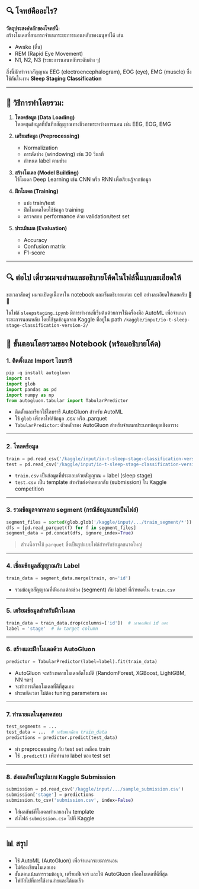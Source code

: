 ## 🔍 โจทย์คืออะไร?

**วัตถุประสงค์หลักของโจทย์นี้:**  
สร้างโมเดลที่สามารถจำแนกระยะการนอนหลับของมนุษย์ได้ เช่น  
- Awake (ตื่น)  
- REM (Rapid Eye Movement)  
- N1, N2, N3 (ระยะการนอนหลับระดับต่าง ๆ)

สิ่งนี้มักทำจากสัญญาณ EEG (electroencephalogram), EOG (eye), EMG (muscle) ซึ่งใช้กันในงาน **Sleep Staging Classification**

---

## 🧠 วิธีการทำโดยรวม:

1. **โหลดข้อมูล (Data Loading)**  
   โหลดชุดข้อมูลที่บันทึกสัญญาณทางชีวภาพระหว่างการนอน เช่น EEG, EOG, EMG

2. **เตรียมข้อมูล (Preprocessing)**  
   - Normalization
   - การตัดช่วง (windowing) เช่น 30 วินาที
   - กำหนด label ตามช่วง

3. **สร้างโมเดล (Model Building)**  
   ใช้โมเดล Deep Learning เช่น CNN หรือ RNN เพื่อเรียนรู้จากข้อมูล

4. **ฝึกโมเดล (Training)**  
   - แบ่ง train/test
   - ฝึกโมเดลโดยใช้ข้อมูล training
   - ตรวจสอบ performance ด้วย validation/test set

5. **ประเมินผล (Evaluation)**  
   - Accuracy
   - Confusion matrix
   - F1-score

---

## 🔍 ต่อไป เดี๋ยวผมจะอ่านและอธิบายโค้ดในไฟล์นี้แบบละเอียดให้

ขอเวลาสักครู่ ผมจะเปิดดูเนื้อหาใน notebook และเริ่มอธิบายแต่ละ cell อย่างละเอียดให้เลยครับ 🔧📘

ในไฟล์ `sleepstaging.ipynb` มีการทำงานที่เริ่มต้นด้วยการใช้เครื่องมือ AutoML เพื่อจำแนกระยะการนอนหลับ โดยใช้ชุดข้อมูลจาก Kaggle ที่อยู่ใน path `/kaggle/input/io-t-sleep-stage-classification-version-2/`

## 📌 ขั้นตอนโดยรวมของ Notebook (พร้อมอธิบายโค้ด)

### 1. **ติดตั้งและ Import ไลบรารี**
```python
pip -q install autogluon
import os
import glob
import pandas as pd
import numpy as np
from autogluon.tabular import TabularPredictor
```
- ติดตั้งและเรียกใช้ไลบรารี AutoGluon สำหรับ AutoML
- ใช้ `glob` เพื่อหาไฟล์ข้อมูล .csv หรือ .parquet
- `TabularPredictor`: ตัวหลักของ AutoGluon สำหรับจำแนกประเภทข้อมูลเชิงตาราง

---

### 2. **โหลดข้อมูล**
```python
train = pd.read_csv('/kaggle/input/io-t-sleep-stage-classification-version-2/train.csv')
test = pd.read_csv('/kaggle/input/io-t-sleep-stage-classification-version-2/sample_submission.csv')
```
- `train.csv` เป็นข้อมูลที่ประกอบด้วยสัญญาณ + label (sleep stage)
- `test.csv` เป็น template สำหรับส่งคำตอบกลับ (submission) ใน Kaggle competition

---

### 3. **รวมข้อมูลจากหลาย segment (กรณีข้อมูลแยกเป็นไฟล์)**
```python
segment_files = sorted(glob.glob('/kaggle/input/.../train_segment/*'))
dfs = [pd.read_parquet(f) for f in segment_files]
segment_data = pd.concat(dfs, ignore_index=True)
```
> ส่วนนี้อาจใช้ `parquet` ซึ่งเป็นรูปแบบไฟล์สำหรับข้อมูลขนาดใหญ่

---

### 4. **เชื่อมข้อมูลสัญญาณกับ Label**
```python
train_data = segment_data.merge(train, on='id')
```
- รวมข้อมูลสัญญาณที่ตัดมาแต่ละช่วง (segment) กับ label ที่กำหนดใน `train.csv`

---

### 5. **เตรียมข้อมูลสำหรับฝึกโมเดล**
```python
train_data = train_data.drop(columns=['id'])  # เอาคอลัมน์ id ออก
label = 'stage'  # ชื่อ target column
```

---

### 6. **สร้างและฝึกโมเดลด้วย AutoGluon**
```python
predictor = TabularPredictor(label=label).fit(train_data)
```
- AutoGluon จะสร้างหลายโมเดลอัตโนมัติ (RandomForest, XGBoost, LightGBM, NN ฯลฯ)
- จะทำการเลือกโมเดลที่ดีที่สุดเอง
- ประหยัดเวลา ไม่ต้อง tuning parameters เอง

---

### 7. **ทำนายผลในชุดทดสอบ**
```python
test_segments = ...
test_data = ...  # เตรียมเหมือน train_data
predictions = predictor.predict(test_data)
```
- ทำ preprocessing กับ test set เหมือน train
- ใช้ `.predict()` เพื่อทำนาย label ของ test set

---

### 8. **ส่งผลลัพธ์ในรูปแบบ Kaggle Submission**
```python
submission = pd.read_csv('/kaggle/input/.../sample_submission.csv')
submission['stage'] = predictions
submission.to_csv('submission.csv', index=False)
```
- ใส่ผลลัพธ์ที่โมเดลทำนายลงใน template
- ส่งไฟล์ `submission.csv` ไปที่ Kaggle

---

## 📊 สรุป
- ใช้ AutoML (AutoGluon) เพื่อจำแนกระยะการนอน
- ไม่ต้องเขียนโมเดลเอง
- ขั้นตอนเน้นการรวมข้อมูล, เตรียมฟีเจอร์ และให้ AutoGluon เลือกโมเดลที่ดีที่สุด
- โฟกัสไปที่การใช้งานง่ายและได้ผลเร็ว

